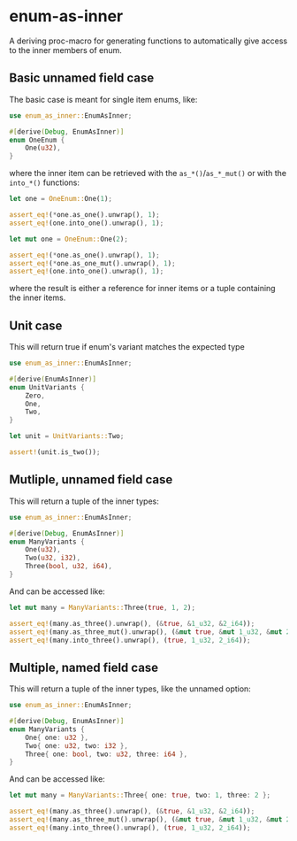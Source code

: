 # enum-as-inner

A deriving proc-macro for generating functions to automatically give access to the inner members of enum.

## Basic unnamed field case

The basic case is meant for single item enums, like:

```rust
use enum_as_inner::EnumAsInner;

#[derive(Debug, EnumAsInner)]
enum OneEnum {
    One(u32),
}
```

where the inner item can be retrieved with the `as_*()`/`as_*_mut()` or with the `into_*()` functions:

```rust
let one = OneEnum::One(1);

assert_eq!(*one.as_one().unwrap(), 1);
assert_eq!(one.into_one().unwrap(), 1);

let mut one = OneEnum::One(2);

assert_eq!(*one.as_one().unwrap(), 1);
assert_eq!(*one.as_one_mut().unwrap(), 1);
assert_eq!(one.into_one().unwrap(), 1);
```

where the result is either a reference for inner items or a tuple containing the inner items.

## Unit case

This will return true if enum's variant matches the expected type

```rust
use enum_as_inner::EnumAsInner;

#[derive(EnumAsInner)]
enum UnitVariants {
    Zero,
    One,
    Two,
}

let unit = UnitVariants::Two;

assert!(unit.is_two());
```

## Mutliple, unnamed field case

This will return a tuple of the inner types:

```rust
use enum_as_inner::EnumAsInner;

#[derive(Debug, EnumAsInner)]
enum ManyVariants {
    One(u32),
    Two(u32, i32),
    Three(bool, u32, i64),
}
```

And can be accessed like:

```rust
let mut many = ManyVariants::Three(true, 1, 2);

assert_eq!(many.as_three().unwrap(), (&true, &1_u32, &2_i64));
assert_eq!(many.as_three_mut().unwrap(), (&mut true, &mut 1_u32, &mut 2_i64));
assert_eq!(many.into_three().unwrap(), (true, 1_u32, 2_i64));
```

## Multiple, named field case

This will return a tuple of the inner types, like the unnamed option:

```rust
use enum_as_inner::EnumAsInner;

#[derive(Debug, EnumAsInner)]
enum ManyVariants {
    One{ one: u32 },
    Two{ one: u32, two: i32 },
    Three{ one: bool, two: u32, three: i64 },
}
```

And can be accessed like:

```rust
let mut many = ManyVariants::Three{ one: true, two: 1, three: 2 };

assert_eq!(many.as_three().unwrap(), (&true, &1_u32, &2_i64));
assert_eq!(many.as_three_mut().unwrap(), (&mut true, &mut 1_u32, &mut 2_i64));
assert_eq!(many.into_three().unwrap(), (true, 1_u32, 2_i64));
```

